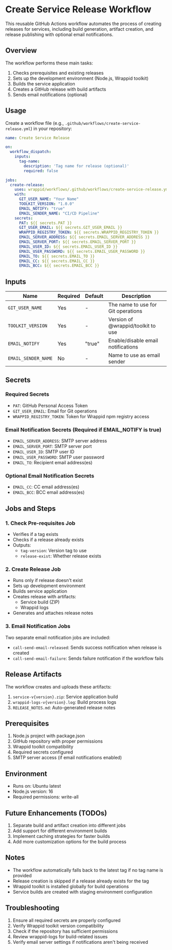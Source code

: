 # Create Service Release Workflow

This reusable GitHub Actions workflow automates the process of creating releases for services, including build generation, artifact creation, and release publishing with optional email notifications.

## Overview

The workflow performs these main tasks:
1. Checks prerequisites and existing releases
2. Sets up the development environment (Node.js, Wrappid toolkit)
3. Builds the service application
4. Creates a GitHub release with build artifacts
5. Sends email notifications (optional)

## Usage

Create a workflow file (e.g., `.github/workflows/create-service-release.yml`) in your repository:

```yaml
name: Create Service Release

on:
  workflow_dispatch:
    inputs:
      tag-name:
        description: 'Tag name for release (optional)'
        required: false

jobs:
  create-release:
    uses: wrappid/workflows/.github/workflows/create-service-release.yml@main
    with:
      GIT_USER_NAME: "Your Name"
      TOOLKIT_VERSION: "1.0.0"
      EMAIL_NOTIFY: "true"
      EMAIL_SENDER_NAME: "CI/CD Pipeline"
    secrets:
      PAT: ${{ secrets.PAT }}
      GIT_USER_EMAIL: ${{ secrets.GIT_USER_EMAIL }}
      WRAPPID_REGISTRY_TOKEN: ${{ secrets.WRAPPID_REGISTRY_TOKEN }}
      EMAIL_SERVER_ADDRESS: ${{ secrets.EMAIL_SERVER_ADDRESS }}
      EMAIL_SERVER_PORT: ${{ secrets.EMAIL_SERVER_PORT }}
      EMAIL_USER_ID: ${{ secrets.EMAIL_USER_ID }}
      EMAIL_USER_PASSWORD: ${{ secrets.EMAIL_USER_PASSWORD }}
      EMAIL_TO: ${{ secrets.EMAIL_TO }}
      EMAIL_CC: ${{ secrets.EMAIL_CC }}
      EMAIL_BCC: ${{ secrets.EMAIL_BCC }}
```

## Inputs

| Name | Required | Default | Description |
|------|----------|---------|-------------|
| `GIT_USER_NAME` | Yes | - | The name to use for Git operations |
| `TOOLKIT_VERSION` | Yes | - | Version of @wrappid/toolkit to use |
| `EMAIL_NOTIFY` | Yes | "true" | Enable/disable email notifications |
| `EMAIL_SENDER_NAME` | No | - | Name to use as email sender |

## Secrets

### Required Secrets
- `PAT`: GitHub Personal Access Token
- `GIT_USER_EMAIL`: Email for Git operations
- `WRAPPID_REGISTRY_TOKEN`: Token for Wrappid npm registry access

### Email Notification Secrets (Required if EMAIL_NOTIFY is true)
- `EMAIL_SERVER_ADDRESS`: SMTP server address
- `EMAIL_SERVER_PORT`: SMTP server port
- `EMAIL_USER_ID`: SMTP user ID
- `EMAIL_USER_PASSWORD`: SMTP user password
- `EMAIL_TO`: Recipient email address(es)

### Optional Email Notification Secrets
- `EMAIL_CC`: CC email address(es)
- `EMAIL_BCC`: BCC email address(es)

## Jobs and Steps

### 1. Check Pre-requisites Job
- Verifies if a tag exists
- Checks if a release already exists
- Outputs:
  - `tag-version`: Version tag to use
  - `release-exist`: Whether release exists

### 2. Create Release Job
- Runs only if release doesn't exist
- Sets up development environment
- Builds service application
- Creates release with artifacts:
  - Service build (ZIP)
  - Wrappid logs
- Generates and attaches release notes

### 3. Email Notification Jobs
Two separate email notification jobs are included:
- `call-send-email-released`: Sends success notification when release is created
- `call-send-email-failure`: Sends failure notification if the workflow fails

## Release Artifacts

The workflow creates and uploads these artifacts:
1. `service-v{version}.zip`: Service application build
2. `wrappid-logs-v{version}.log`: Build process logs
3. `RELEASE_NOTES.md`: Auto-generated release notes

## Prerequisites

1. Node.js project with package.json
2. GitHub repository with proper permissions
3. Wrappid toolkit compatibility
4. Required secrets configured
5. SMTP server access (if email notifications enabled)

## Environment

- Runs on: Ubuntu latest
- Node.js version: 16
- Required permissions: write-all

## Future Enhancements (TODOs)

1. Separate build and artifact creation into different jobs
2. Add support for different environment builds
3. Implement caching strategies for faster builds
4. Add more customization options for the build process

## Notes

- The workflow automatically falls back to the latest tag if no tag name is provided
- Release creation is skipped if a release already exists for the tag
- Wrappid toolkit is installed globally for build operations
- Service builds are created with staging environment configuration

## Troubleshooting

1. Ensure all required secrets are properly configured
2. Verify Wrappid toolkit version compatibility
3. Check if the repository has sufficient permissions
4. Review wrappid-logs for build-related issues
5. Verify email server settings if notifications aren't being received
